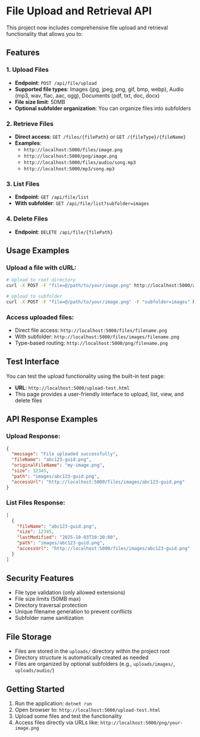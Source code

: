 # File Upload and Retrieval API

This project now includes comprehensive file upload and retrieval functionality that allows you to:

## Features

### 1. Upload Files
- **Endpoint**: `POST /api/file/upload`
- **Supported file types**: Images (jpg, jpeg, png, gif, bmp, webp), Audio (mp3, wav, flac, aac, ogg), Documents (pdf, txt, doc, docx)
- **File size limit**: 50MB
- **Optional subfolder organization**: You can organize files into subfolders

### 2. Retrieve Files
- **Direct access**: `GET /files/{filePath}` or `GET /{fileType}/{fileName}`
- **Examples**: 
  - `http://localhost:5000/files/image.png`
  - `http://localhost:5000/png/image.png`
  - `http://localhost:5000/files/audio/song.mp3`
  - `http://localhost:5000/mp3/song.mp3`

### 3. List Files
- **Endpoint**: `GET /api/file/list`
- **With subfolder**: `GET /api/file/list?subfolder=images`

### 4. Delete Files
- **Endpoint**: `DELETE /api/file/{filePath}`

## Usage Examples

### Upload a file with cURL:
```bash
# Upload to root directory
curl -X POST -F "file=@/path/to/your/image.png" http://localhost:5000/api/file/upload

# Upload to subfolder
curl -X POST -F "file=@/path/to/your/image.png" -F "subfolder=images" http://localhost:5000/api/file/upload
```

### Access uploaded files:
- Direct file access: `http://localhost:5000/files/filename.png`
- With subfolder: `http://localhost:5000/files/images/filename.png`
- Type-based routing: `http://localhost:5000/png/filename.png`

## Test Interface

You can test the upload functionality using the built-in test page:
- **URL**: `http://localhost:5000/upload-test.html`
- This page provides a user-friendly interface to upload, list, view, and delete files

## API Response Examples

### Upload Response:
```json
{
  "message": "File uploaded successfully",
  "fileName": "abc123-guid.png",
  "originalFileName": "my-image.png",
  "size": 12345,
  "path": "images/abc123-guid.png",
  "accessUrl": "http://localhost:5000/files/images/abc123-guid.png"
}
```

### List Files Response:
```json
[
  {
    "fileName": "abc123-guid.png",
    "size": 12345,
    "lastModified": "2025-10-03T10:30:00",
    "path": "images/abc123-guid.png",
    "accessUrl": "http://localhost:5000/files/images/abc123-guid.png"
  }
]
```

## Security Features

- File type validation (only allowed extensions)
- File size limits (50MB max)
- Directory traversal protection
- Unique filename generation to prevent conflicts
- Subfolder name sanitization

## File Storage

- Files are stored in the `uploads/` directory within the project root
- Directory structure is automatically created as needed
- Files are organized by optional subfolders (e.g., `uploads/images/`, `uploads/audio/`)

## Getting Started

1. Run the application: `dotnet run`
2. Open browser to: `http://localhost:5000/upload-test.html`
3. Upload some files and test the functionality
4. Access files directly via URLs like: `http://localhost:5000/png/your-image.png`
